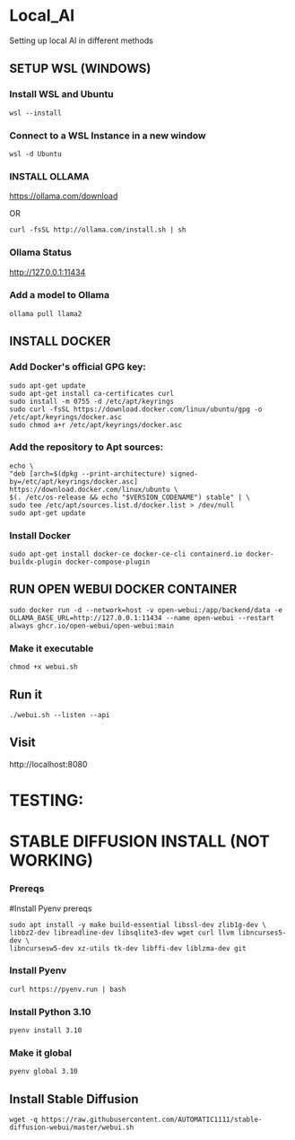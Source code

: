 # Local_AI
Setting up local AI in different methods


## SETUP WSL (WINDOWS)

### Install WSL and Ubuntu

```
wsl --install
```

### Connect to a WSL Instance in a new window

```
wsl -d Ubuntu
```

### INSTALL OLLAMA

https://ollama.com/download

OR

```
curl -fsSL http://ollama.com/install.sh | sh
```

### Ollama Status

http://127.0.0.1:11434

### Add a model to Ollama

```
ollama pull llama2
```

## INSTALL DOCKER

### Add Docker's official GPG key:
```
sudo apt-get update
sudo apt-get install ca-certificates curl
sudo install -m 0755 -d /etc/apt/keyrings
sudo curl -fsSL https://download.docker.com/linux/ubuntu/gpg -o /etc/apt/keyrings/docker.asc
sudo chmod a+r /etc/apt/keyrings/docker.asc
```

### Add the repository to Apt sources:
```
echo \
"deb [arch=$(dpkg --print-architecture) signed-by=/etc/apt/keyrings/docker.asc] https://download.docker.com/linux/ubuntu \
$(. /etc/os-release && echo "$VERSION_CODENAME") stable" | \
sudo tee /etc/apt/sources.list.d/docker.list > /dev/null
sudo apt-get update
```

### Install Docker
```
sudo apt-get install docker-ce docker-ce-cli containerd.io docker-buildx-plugin docker-compose-plugin
```

## RUN OPEN WEBUI DOCKER CONTAINER

```
sudo docker run -d --network=host -v open-webui:/app/backend/data -e OLLAMA_BASE_URL=http://127.0.0.1:11434 --name open-webui --restart always ghcr.io/open-webui/open-webui:main
```

### Make it executable

```
chmod +x webui.sh
```

## Run it

```
./webui.sh --listen --api
```
## Visit

http://localhost:8080










# TESTING:

# STABLE DIFFUSION INSTALL (NOT WORKING)

### Prereqs

#Install Pyenv prereqs
```
sudo apt install -y make build-essential libssl-dev zlib1g-dev \
libbz2-dev libreadline-dev libsqlite3-dev wget curl llvm libncurses5-dev \
libncursesw5-dev xz-utils tk-dev libffi-dev liblzma-dev git
```
### Install Pyenv

```
curl https://pyenv.run | bash
```

### Install Python 3.10

```
pyenv install 3.10
```

### Make it global

```
pyenv global 3.10
```

 

## Install Stable Diffusion

```
wget -q https://raw.githubusercontent.com/AUTOMATIC1111/stable-diffusion-webui/master/webui.sh
```
